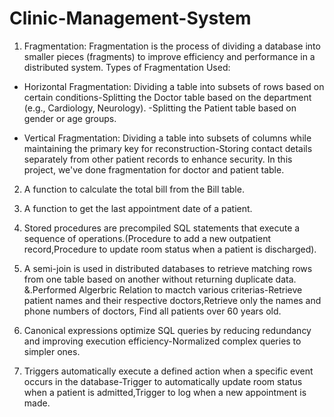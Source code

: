 # Clinic-Management-System
1. Fragmentation: Fragmentation is the process of dividing a database into smaller pieces (fragments) to improve efficiency and performance in a distributed system.
Types of Fragmentation Used:

- Horizontal Fragmentation: Dividing a table into subsets of rows based on certain conditions-Splitting the Doctor table based on the department (e.g., Cardiology, Neurology).
-Splitting the Patient table based on gender or age groups.

- Vertical Fragmentation: Dividing a table into subsets of columns while maintaining the primary key for reconstruction-Storing contact details separately from other patient records to enhance security.
In this project, we've done fragmentation for doctor and patient table.

2. A function to calculate the total bill from the Bill table.

3. A function to get the last appointment date of a patient.

4. Stored procedures are precompiled SQL statements that execute a sequence of operations.(Procedure to add a new outpatient record,Procedure to update room status when a patient is discharged).

5. A semi-join is used in distributed databases to retrieve matching rows from one table based on another without returning duplicate data.
&.Performed Algerbric Relation to mactch various criterias-Retrieve patient names and their respective doctors,Retrieve only the names and phone numbers of doctors, Find all patients over 60 years old.

6. Canonical expressions optimize SQL queries by reducing redundancy and improving execution efficiency-Normalized complex queries to simpler ones.

7. Triggers automatically execute a defined action when a specific event occurs in the database-Trigger to automatically update room status when a patient is admitted,Trigger to log when a new appointment is made.

